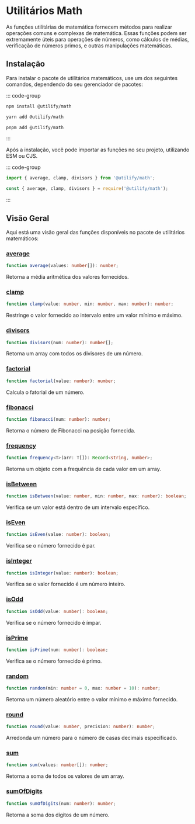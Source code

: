 # **Utilitários Math** <Badge type="tip" text="1.0.0" />

As funções utilitárias de matemática fornecem métodos para realizar operações comuns e complexas de matemática. Essas funções podem ser extremamente úteis para operações de números, como cálculos de médias, verificação de números primos, e outras manipulações matemáticas.

## **Instalação**

Para instalar o pacote de utilitários matemáticos, use um dos seguintes comandos, dependendo do seu gerenciador de pacotes:

::: code-group

```bash [npm]
npm install @utilify/math
```

```bash [yarn]
yarn add @utilify/math
```

```bash [pnpm]
pnpm add @utilify/math
```

:::

Após a instalação, você pode importar as funções no seu projeto, utilizando ESM ou CJS.

::: code-group

```typescript [esm]
import { average, clamp, divisors } from '@utilify/math';
```

```javascript [cjs]
const { average, clamp, divisors } = require('@utilify/math');
```

:::

## **Visão Geral**

Aqui está uma visão geral das funções disponíveis no pacote de utilitários matemáticos:

### [average](./average.md)
```typescript
function average(values: number[]): number;
```
Retorna a média aritmética dos valores fornecidos.

### [clamp](./clamp.md)
```typescript
function clamp(value: number, min: number, max: number): number;
```
Restringe o valor fornecido ao intervalo entre um valor mínimo e máximo.

### [divisors](./divisors.md)
```typescript
function divisors(num: number): number[];
```
Retorna um array com todos os divisores de um número.

### [factorial](./factorial.md)
```typescript
function factorial(value: number): number;
```
Calcula o fatorial de um número.

### [fibonacci](./fibonacci.md)
```typescript
function fibonacci(num: number): number;
```
Retorna o número de Fibonacci na posição fornecida.

### [frequency](./frequency.md)
```typescript
function frequency<T>(arr: T[]): Record<string, number>;
```
Retorna um objeto com a frequência de cada valor em um array.

### [isBetween](./isBetween.md)
```typescript
function isBetween(value: number, min: number, max: number): boolean;
```
Verifica se um valor está dentro de um intervalo específico.

### [isEven](./isEven.md)
```typescript
function isEven(value: number): boolean;
```
Verifica se o número fornecido é par.

### [isInteger](./isInteger.md)
```typescript
function isInteger(value: number): boolean;
```
Verifica se o valor fornecido é um número inteiro.

### [isOdd](./isOdd.md)
```typescript
function isOdd(value: number): boolean;
```
Verifica se o número fornecido é ímpar.

### [isPrime](./isPrime.md)
```typescript
function isPrime(num: number): boolean;
```
Verifica se o número fornecido é primo.

### [random](./random.md)
```typescript
function random(min: number = 0, max: number = 10): number;
```
Retorna um número aleatório entre o valor mínimo e máximo fornecido.

### [round](./round.md)
```typescript
function round(value: number, precision: number): number;
```
Arredonda um número para o número de casas decimais especificado.

### [sum](./sum.md)
```typescript
function sum(values: number[]): number;
```
Retorna a soma de todos os valores de um array.

### [sumOfDigits](./sumOfDigits.md)
```typescript
function sumOfDigits(num: number): number;
```
Retorna a soma dos dígitos de um número.